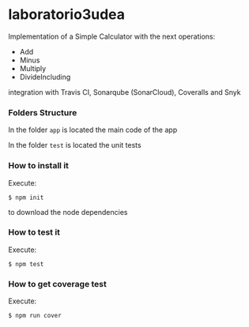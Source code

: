 # laboratorio3udea

Implementation of a Simple Calculator with the next operations:

* Add
* Minus
* Multiply
* DivideIncluding 

integration with Travis CI, Sonarqube (SonarCloud), Coveralls and Snyk

### Folders Structure

In the folder `app` is located the main code of the app

In the folder `test` is located the unit tests

### How to install it

Execute:

```shell
$ npm init
```

to download the node dependencies

### How to test it

Execute:

```shell
$ npm test
```
### How to get coverage test

Execute:

```shell
$ npm run cover
```